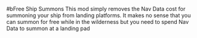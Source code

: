 #bFree Ship Summons
This mod simply removes the Nav Data cost for summoning your ship from landing platforms.  It makes no sense that you can summon for free while in the wilderness but you need to spend Nav Data to summon at a landing pad
